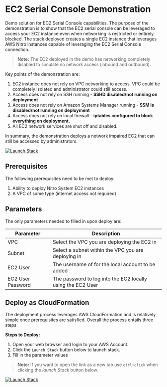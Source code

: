 # EC2 Serial Console Demonstration

Demo solution for EC2 Serial Console capabilities. The purpose of the demonstration is to show that the EC2 serial console can be leveraged to access your EC2 instance even when networking is restricted or entirely blocked. The stack deployed creates a single EC2 instance that leverages AWS Nitro instances capable of leveraging the EC2 Serial Console connection.

> **Note:** The EC2 deployed in the demo has networking completely disabled to simulate no network access (inbound and outbound).

Key points of the demonstration are:

1. EC2 instance does not rely on VPC networking to access. VPC could be completely isolated and administrator could still access.
2. Access does not rely on SSH running - **SSHD disabled/not running on deployment**
3. Access does not rely on Amazon Systems Manager running - **SSM is disabled/not running on deployment**
4. Access does not rely on local firewall - **iptables configured to block everything on deployment.**
5. All EC2 network services are shut off and disabled. 

In summary, the demonstration deploys a network impaired EC2 that can still be accessed by administrators.

[![Launch Stack](https://cdn.rawgit.com/buildkite/cloudformation-launch-stack-button-svg/master/launch-stack.svg)](https://console.aws.amazon.com/cloudformation/home#/stacks/new?stackName=demo-ec2-serial-console&templateURL=https://rolston-cloud-library.s3-us-west-2.amazonaws.com/demo-ec2-serial-console/demo-ec2-serial-console.yml)

## Prerequisites

The following prerequisites need to be met to deploy:

1. Ability to deploy Nitro System EC2 instances
2. A VPC of some type (internet access not required)

## Parameters

The only parameters needed to filled in upon deploy are:

| Parameter | Description |
| --------- | ----------- |
| VPC | Select the VPC you are deploying the EC2 in |
| Subnet | Select a subnet within the VPC you are deploying in |
| EC2 User | The username of for the local account to be added |
| EC2 User Password | The password to log into the EC2 locally using the EC2 User |

## Deploy as CloudFormation

The deployment process leverages AWS CloudFormation and is relatively simple once prerequisites are satisfied. Overall the process entails three steps

**Steps to Deploy:**

1. Open your web browser and login to your AWS Account.
2. Click the `Launch Stack` button below to launch stack.
3. Fill in the parameter values

> **Note:** If you want to open the link as a new tab use `ctrl+click` when clicking the *launch Stack* button below.

[![Launch Stack](https://cdn.rawgit.com/buildkite/cloudformation-launch-stack-button-svg/master/launch-stack.svg)](https://console.aws.amazon.com/cloudformation/home#/stacks/new?stackName=demo-ec2-serial-console&templateURL=https://rolston-cloud-library.s3-us-west-2.amazonaws.com/demo-ec2-serial-console/demo-ec2-serial-console.yml)
